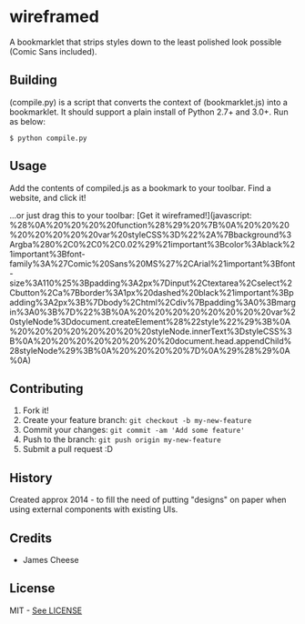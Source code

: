 # wireframed
A bookmarklet that strips styles down to the least polished look possible (Comic Sans included).

## Building
(compile.py) is a script that converts the context of (bookmarklet.js) into a bookmarklet. It should support a plain install of Python 2.7+ and 3.0+. Run as below:

`$ python compile.py`

## Usage
Add the contents of compiled.js as a bookmark to your toolbar. Find a website, and click it!

...or just drag this to your toolbar: [Get it wireframed!](javascript: %28%0A%20%20%20%20function%28%29%20%7B%0A%20%20%20%20%20%20%20%20var%20styleCSS%3D%22%2A%7Bbackground%3Argba%280%2C0%2C0%2C0.02%29%21important%3Bcolor%3Ablack%21important%3Bfont-family%3A%27Comic%20Sans%20MS%27%2CArial%21important%3Bfont-size%3A110%25%3Bpadding%3A2px%7Dinput%2Ctextarea%2Cselect%2Cbutton%2Ca%7Bborder%3A1px%20dashed%20black%21important%3Bpadding%3A2px%3B%7Dbody%2Chtml%2Cdiv%7Bpadding%3A0%3Bmargin%3A0%3B%7D%22%3B%0A%20%20%20%20%20%20%20%20var%20styleNode%3Ddocument.createElement%28%22style%22%29%3B%0A%20%20%20%20%20%20%20%20styleNode.innerText%3DstyleCSS%3B%0A%20%20%20%20%20%20%20%20document.head.appendChild%28styleNode%29%3B%0A%20%20%20%20%7D%0A%29%28%29%0A%0A)

## Contributing
1. Fork it!
2. Create your feature branch: `git checkout -b my-new-feature`
3. Commit your changes: `git commit -am 'Add some feature'`
4. Push to the branch: `git push origin my-new-feature`
5. Submit a pull request :D

## History
Created approx 2014 - to fill the need of putting "designs" on paper when using external components with existing UIs.

## Credits
* James Cheese

## License
MIT - [See LICENSE](LICENSE)
